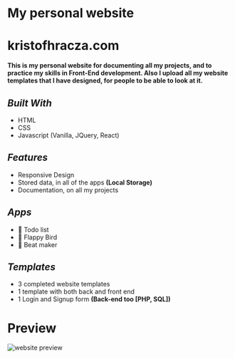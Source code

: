 # My personal website

# **kristofhracza.com**
**This is my personal website for documenting all my projects, and to practice my skills in Front-End development. Also I upload all my website templates that I have designed, for people to be able to look at it.**

## ***Built With***
- HTML
- CSS
- Javascript (Vanilla, JQuery, React)

## ***Features***
- Responsive Design
- Stored data, in all of the apps **(Local Storage)**
- Documentation, on all my projects

## ***Apps***
- 📆 Todo list
- 🐤 Flappy Bird
- 🎵 Beat maker

## ***Templates***
-  3 completed website templates
-  1 template with both back and front end
-  1 Login and Signup form **(Back-end too [PHP, SQL])**

# Preview
![website preview](https://kristofhracza.com/images/prev.png)
